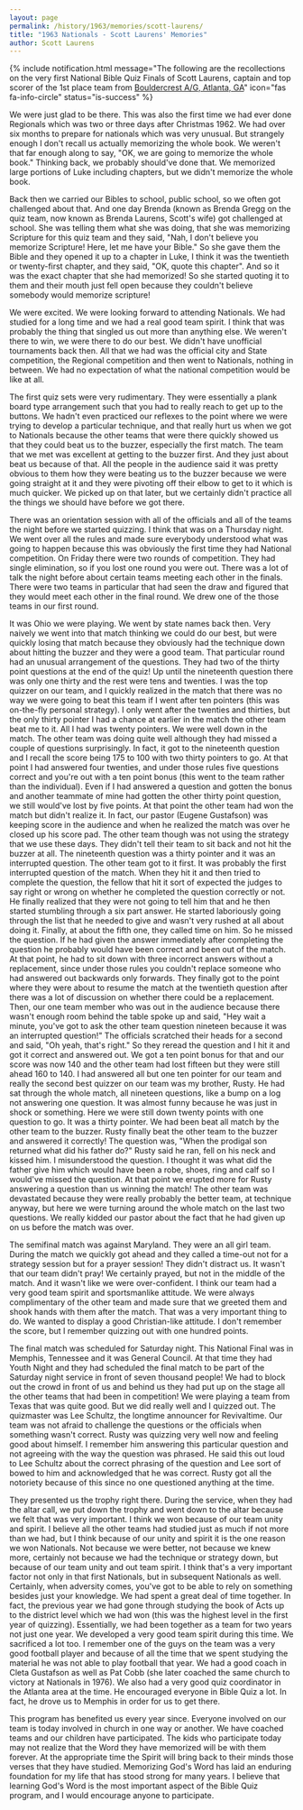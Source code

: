```yaml
---
layout: page
permalink: /history/1963/memories/scott-laurens/
title: "1963 Nationals - Scott Laurens' Memories"
author: Scott Laurens
---
```


{% include notification.html
   message="The following are the recollections on the very first National Bible Quiz Finals of Scott Laurens, captain and top scorer of the 1st place team from <a href='/history/1963/nationals/#southeast-region'>Bouldercrest A/G, Atlanta, GA</a>"
   icon="fas fa-info-circle"
   status="is-success" %}

We were just glad to be there. This was also the first time we had ever done Regionals which was two or
three days after Christmas 1962. We had over six months to prepare for nationals which was very unusual.
But strangely enough I don't recall us actually memorizing the whole book. We weren't that far enough
along to say, "OK, we are going to memorize the whole book." Thinking back, we probably should've done
that. We memorized large portions of Luke including chapters, but we didn't memorize the whole book.

Back then we carried our Bibles to school, public school, so we often got challenged about that. And
one day Brenda (known as Brenda Gregg on the quiz team, now known as Brenda Laurens, Scott's wife) got
challenged at school. She was telling them what she was doing, that she was memorizing Scripture for this
quiz team and they said, "Nah, I don't believe you memorize Scripture! Here, let me have your Bible."
So she gave them the Bible and they opened it up to a chapter in Luke, I think it was the twentieth or
twenty-first chapter, and they said, "OK, quote this chapter". And so it was the exact chapter that she
had memorized! So she started quoting it to them and their mouth just fell open because they couldn't
believe somebody would memorize scripture!

We were excited. We were looking forward to attending Nationals. We had studied for a long time and
we had a real good team spirit. I think that was probably the thing that singled us out more than anything
else. We weren't there to win, we were there to do our best. We didn't have unofficial tournaments back
then. All that we had was the official city and State competition, the Regional competition and then went
to Nationals, nothing in between. We had no expectation of what the national competition would be like at
all.

The first quiz sets were very rudimentary. They were essentially a plank board type arrangement such
that you had to really reach to get up to the buttons. We hadn't even practiced our reflexes to the point
where we were trying to develop a particular technique, and that really hurt us when we got to Nationals
because the other teams that were there quickly showed us that they could beat us to the buzzer, especially
the first match. The team that we met was excellent at getting to the buzzer first. And they just about
beat us because of that. All the people in the audience said it was pretty obvious to them how they were
beating us to the buzzer because we were going straight at it and they were pivoting off their elbow to
get to it which is much quicker. We picked up on that later, but we certainly didn't practice all the
things we should have before we got there.

There was an orientation session with all of the officials and all of the teams the night before we
started quizzing. I think that was on a Thursday night. We went over all the rules and made sure everybody
understood what was going to happen because this was obviously the first time they had National competition.
On Friday there were two rounds of competition. They had single elimination, so if you lost one round you
were out. There was a lot of talk the night before about certain teams meeting each other in the finals.
There were two teams in particular that had seen the draw and figured that they would meet each other in
the final round. We drew one of the those teams in our first round.

It was Ohio we were playing. We went by state names back then. Very naively we went into that match
thinking we could do our best, but were quickly losing that match because they obviously had the technique
down about hitting the buzzer and they were a good team. That particular round had an unusual arrangement
of the questions. They had two of the thirty point questions at the end of the quiz! Up until the
nineteenth question there was only one thirty and the rest were tens and twenties. I was the top quizzer
on our team, and I quickly realized in the match that there was no way we were going to beat this team
if I went after ten pointers (this was on-the-fly personal strategy). I only went after the twenties and
thirties, but the only thirty pointer I had a chance at earlier in the match the other team beat me to it.
All I had was  twenty pointers. We were well down in the match. The other team was doing quite well
although they had missed a couple of questions surprisingly. In fact, it got to the nineteenth question
and I recall the score being 175 to 100 with two thirty pointers to go. At that point I had answered
four twenties, and under those rules five questions correct and you're out with a ten point bonus (this
went to the team rather than the individual). Even if I had answered a question and gotten the bonus and
another teammate of mine had gotten the other thirty point question, we still would've lost by five points.
At that point the other team had won the match but didn't realize it. In fact, our pastor (Eugene Gustafson)
was keeping score in the audience and when he realized the match was over he closed up his score pad.
The other team though was not using the strategy that we use these days. They didn't tell their team to
sit back and not hit the buzzer at all. The nineteenth question was a thirty pointer and it was an
interrupted question. The other team got to it first. It was probably the first interrupted question of
the match. When they hit it and then tried to complete the question, the fellow that hit it sort of
expected the judges to say right or wrong on whether he completed the question correctly or not. He
finally realized that they were not going to tell him that and he then started stumbling through a
six part answer. He started laboriously going through the list that he needed to give and wasn't very
rushed at all about doing it. Finally, at about the fifth one, they called time on him. So he missed
the question. If he had given the answer immediately after completing the question he probably would
have been correct and been out of the match. At that point, he had to sit down with three incorrect
answers without a replacement, since under those rules you couldn't replace someone who had answered
out backwards only forwards.  They finally got to the point where they were about to resume the match
at the twentieth question after there was a lot of discussion on whether there could be a replacement.
Then, our one team member who was out in the audience because there wasn't enough room behind the table
spoke up and said, "Hey wait a minute, you've got to ask the other team question nineteen because it
was an interrupted question!" The officials scratched their heads for a second and said, "Oh yeah,
that's right." So they reread the question and I hit it and got it correct and answered out. We got
a ten point bonus for that and our score was now 140 and the other team had lost fifteen but they were
still ahead 160 to 140. I had answered all but one ten pointer for our team and really the second best
quizzer on our team was my brother, Rusty. He had sat through the whole match, all nineteen questions,
like a bump on a log not answering one question. It was almost funny because he was just in shock or
something. Here we were still down twenty points with one question to go. It was a thirty pointer. We
had been beat all match by the other team to the buzzer. Rusty finally beat the other team to the buzzer
and answered it correctly! The question was, "When the prodigal son returned what did his father do?"
Rusty said he ran, fell on his neck and kissed him. I misunderstood the question. I thought it was
what did the father give him which would have been a robe, shoes, ring and calf so I would've missed
the question. At that point we erupted more for Rusty answering a question than us winning the match!
The other team was devastated because they were really probably the better team, at technique anyway,
but here we were turning around the whole match on the last two questions. We really kidded our pastor
about the fact that he had given up on us before the match was over.

The semifinal match was against Maryland. They were an all girl team. During the match we quickly
got ahead and they called a time-out not for a strategy session but for a prayer session! They didn't
distract us. It wasn't that our team didn't pray! We certainly prayed, but not in the middle of the
match. And it wasn't like we were over-confident.  I think our team had a very good team spirit and
sportsmanlike attitude. We were always complimentary of the other team and made sure that we greeted
them and shook hands with them after the match. That was a very important thing to do. We wanted to
display a good Christian-like attitude. I don't remember the score, but I remember quizzing out with
one hundred points.

The final match was scheduled for Saturday night. This National Final was in Memphis, Tennessee and
it was General Council. At that time they had Youth Night and they had scheduled the final match to be
part of the Saturday night service in front of seven thousand people! We had to block out the crowd in
front of us and behind us they had put up on the stage all the other teams that had been in competition!
We were playing a team from Texas that was quite good. But we did really well and I quizzed out. The
quizmaster was Lee Schultz, the longtime announcer for Revivaltime. Our team was not afraid to challenge
the questions or the officials when something wasn't correct.  Rusty was quizzing very well now and
feeling good about himself.  I remember him answering this particular question and not agreeing with
the way the question was phrased. He said this out loud to Lee Schultz about the correct phrasing of
the question and Lee sort of bowed to him and acknowledged that he was correct. Rusty got all the
notoriety because of this since no one questioned anything at the time.

They presented us the trophy right there. During the service, when they had the altar call, we put
down the trophy and went down to the altar because we felt that was very important. I think we won because
of our team unity and spirit. I believe all the other teams had studied just as much if not more than we
had, but I think because of our unity and spirit it is the one reason we won Nationals. Not because we
were better, not because we knew more, certainly not because we had the technique or strategy down, but
because of our team unity and out team spirit. I think that's a very important factor not only in that
first Nationals, but in subsequent Nationals as well. Certainly, when adversity comes, you've got to be
able to rely on something besides just your knowledge. We had spent a great deal of time together. In
fact, the previous year we had gone through studying the book of Acts up to the district level which we
had won (this was the highest level in the first year of quizzing). Essentially, we had been together
as a team for two years not just one year. We developed a very good team spirit during this time. We
sacrificed a lot too. I remember one of the guys on the team was a very good football player and because
of all the time that we spent studying the material he was not able to play football that year. We had
a good coach in Cleta Gustafson as well as Pat Cobb (she later coached the same church to victory at
Nationals in 1976). We also had a very good quiz coordinator in the Atlanta area at the time. He
encouraged everyone in Bible Quiz a lot. In fact, he drove us to Memphis in order for us to get there.

This program has benefited us every year since. Everyone involved on our team is today involved in
church in one way or another. We have coached teams and our children have participated. The kids who
participate today may not realize that the Word they have memorized will be with them forever. At the
appropriate time the Spirit will bring back to their minds those verses that they have studied.
Memorizing God's Word has laid an enduring foundation for my life that has stood strong for many years.
I believe that learning God's Word is the most important aspect of the Bible Quiz program, and I would
encourage anyone to participate.